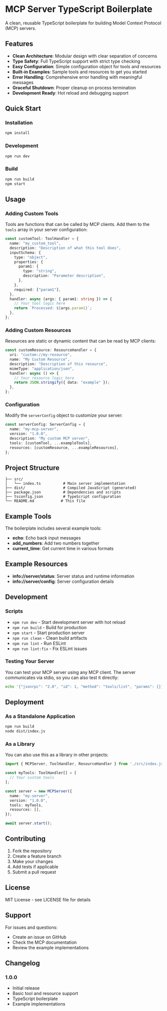 # MCP Server TypeScript Boilerplate

A clean, reusable TypeScript boilerplate for building Model Context Protocol (MCP) servers.

## Features

- **Clean Architecture**: Modular design with clear separation of concerns
- **Type Safety**: Full TypeScript support with strict type checking
- **Easy Configuration**: Simple configuration object for tools and resources
- **Built-in Examples**: Sample tools and resources to get you started
- **Error Handling**: Comprehensive error handling with meaningful messages
- **Graceful Shutdown**: Proper cleanup on process termination
- **Development Ready**: Hot reload and debugging support

## Quick Start

### Installation

```bash
npm install
```

### Development

```bash
npm run dev
```

### Build

```bash
npm run build
npm start
```

## Usage

### Adding Custom Tools

Tools are functions that can be called by MCP clients. Add them to the `tools` array in your server configuration:

```typescript
const customTool: ToolHandler = {
  name: "my_custom_tool",
  description: "Description of what this tool does",
  inputSchema: {
    type: "object",
    properties: {
      param1: {
        type: "string",
        description: "Parameter description",
      },
    },
    required: ["param1"],
  },
  handler: async (args: { param1: string }) => {
    // Your tool logic here
    return `Processed: ${args.param1}`;
  },
};
```

### Adding Custom Resources

Resources are static or dynamic content that can be read by MCP clients:

```typescript
const customResource: ResourceHandler = {
  uri: "custom://my-resource",
  name: "My Custom Resource",
  description: "Description of this resource",
  mimeType: "application/json",
  handler: async () => {
    // Your resource logic here
    return JSON.stringify({ data: "example" });
  },
};
```

### Configuration

Modify the `serverConfig` object to customize your server:

```typescript
const serverConfig: ServerConfig = {
  name: "my-mcp-server",
  version: "1.0.0",
  description: "My custom MCP server",
  tools: [customTool, ...exampleTools],
  resources: [customResource, ...exampleResources],
};
```

## Project Structure

```
├── src/
│   └── index.ts          # Main server implementation
├── dist/                 # Compiled JavaScript (generated)
├── package.json          # Dependencies and scripts
├── tsconfig.json         # TypeScript configuration
└── README.md            # This file
```

## Example Tools

The boilerplate includes several example tools:

- **echo**: Echo back input messages
- **add_numbers**: Add two numbers together
- **current_time**: Get current time in various formats

## Example Resources

- **info://server/status**: Server status and runtime information
- **info://server/config**: Server configuration details

## Development

### Scripts

- `npm run dev` - Start development server with hot reload
- `npm run build` - Build for production
- `npm start` - Start production server
- `npm run clean` - Clean build artifacts
- `npm run lint` - Run ESLint
- `npm run lint:fix` - Fix ESLint issues

### Testing Your Server

You can test your MCP server using any MCP client. The server communicates via stdio, so you can also test it directly:

```bash
echo '{"jsonrpc": "2.0", "id": 1, "method": "tools/list", "params": {}}' | node dist/index.js
```

## Deployment

### As a Standalone Application

```bash
npm run build
node dist/index.js
```

### As a Library

You can also use this as a library in other projects:

```typescript
import { MCPServer, ToolHandler, ResourceHandler } from './src/index.js';

const myTools: ToolHandler[] = [
  // Your custom tools
];

const server = new MCPServer({
  name: "my-server",
  version: "1.0.0",
  tools: myTools,
  resources: [],
});

await server.start();
```

## Contributing

1. Fork the repository
2. Create a feature branch
3. Make your changes
4. Add tests if applicable
5. Submit a pull request

## License

MIT License - see LICENSE file for details

## Support

For issues and questions:
- Create an issue on GitHub
- Check the MCP documentation
- Review the example implementations

## Changelog

### 1.0.0
- Initial release
- Basic tool and resource support
- TypeScript boilerplate
- Example implementations